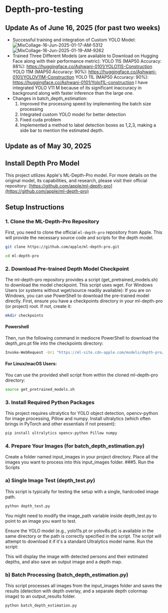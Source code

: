 # Depth-pro-testing
## Update As of June 16, 2025 (for past two weeks)
- Successful training and integration of Custom YOLO Model:
  ![MixCollage-16-Jun-2025-01-17-AM-5312](https://github.com/user-attachments/assets/6cfb825a-965e-4ff0-93e7-c3275de7bbba)
  ![MixCollage-16-Jun-2025-01-19-AM-9262](https://github.com/user-attachments/assets/5c6f1cd7-46ef-428c-90d1-2b270df1c111)
- Trained Three Different Models (are available to Download on Hugging Face along with their performance metric):
    YOLO 11S (MAP50 Accuracy: 88%): https://huggingface.co/Ashwani-0101/YOLO11S-Construction
    YOLO 11M (MAP50 Accuracy: 90%): https://huggingface.co/Ashwani-0101/YOLOV11M-Construction
    YOLO 11L (MAP50 Accuracy: 90%): https://huggingface.co/Ashwani-0101/Yolo11L-construction
    I have integrated YOLO V11 M because of its significant inaccuracy in background along with faster inference than the large one.
-  Changes in batch_depth_estimation:
    1. Improved the processing speed by implementing the batch size processing
    2. Integrated custom YOLO model for better detection
    3. Fixed cuda problem
    4. Implemented a method to label detection boxes as 1,2,3, making a side bar to mention the estimated depth.
  
  
## Update as of May 30, 2025
## Install Depth Pro Model

This project utilizes Apple's ML-Depth-Pro model. For more details on the original model, its capabilities, and research, please visit their official repository:
[https://github.com/apple/ml-depth-pro](https://github.com/apple/ml-depth-pro)

## Setup Instructions

### 1. Clone the ML-Depth-Pro Repository

First, you need to clone the official `ml-depth-pro` repository from Apple. This will provide the necessary source code and scripts for the depth model.

```bash
git clone https://github.com/apple/ml-depth-pro.git
```
```bash
cd ml-depth-pro
```
### 2. Download Pre-trained Depth Model Checkpoint
The ml-depth-pro repository provides a script (get_pretrained_models.sh) to download the model checkpoint. This script uses wget.
For Windows Users (or systems without wget/source readily available):
If you are on Windows, you can use PowerShell to download the pre-trained model directly.
First, ensure you have a checkpoints directory in your ml-depth-pro (or project) root. If not, create it:
```bash
mkdir checkpoints
```
#### Powershell
Then, run the following command in mediocre PowerShell to download the depth_pro.pt file into the checkpoints directory:
```bash
Invoke-WebRequest -Uri "https://ml-site.cdn-apple.com/models/depth-pro/depth_pro.pt" -OutFile "checkpoints\depth_pro.pt"
```

#### For Linux/macOS Users:
You can use the provided shell script from within the cloned ml-depth-pro directory:
```bash
source get_pretrained_models.sh
```
### 3. Install Required Python Packages
This project requires ultralytics for YOLO object detection, opencv-python for image processing, Pillow and numpy. 
Install ultralytics (which often brings in PyTorch and other essentials if not present):
```bash
pip install ultralytics opencv-python Pillow numpy
```

### 4. Prepare Your Images (for batch_depth_estimation.py)
Create a folder named input_images in your project directory.
Place all the images you want to process into this input_images folder.
###5. Run the Scripts
### a) Single Image Test (depth_test.py)
This script is typically for testing the setup with a single, hardcoded image path.
```bash
python depth_test.py
```
You might need to modify the image_path variable inside depth_test.py to point to an image you want to test.

Ensure the YOLO model (e.g., yolo11s.pt or yolov8s.pt) is available in the same directory or the path is correctly specified in the script. The script will attempt to download it if it's a standard Ultralytics model name.
Run the script:

This will display the image with detected persons and their estimated depths, and also save an output image and a depth map.
### b) Batch Processing (batch_depth_estimation.py)
This script processes all images from the input_images folder and saves the results (detection with depth overlay, and a separate depth colormap image) to an output_results folder.
```bash
python batch_depth_estimation.py
```
